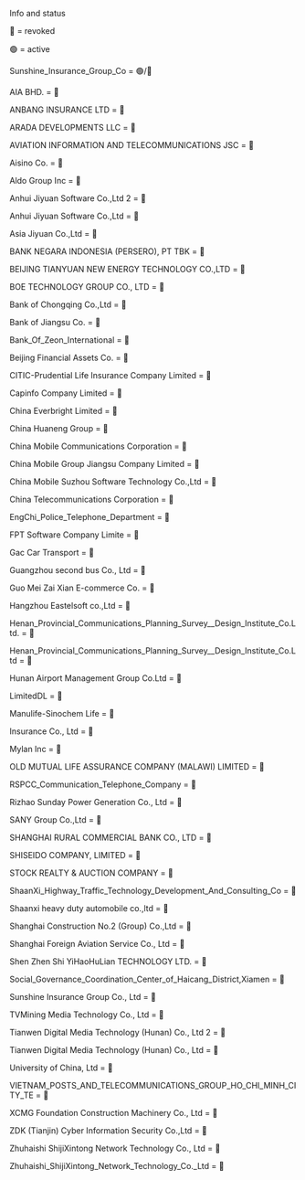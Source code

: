 Info and status

🔴 = revoked


🟢 = active 


Sunshine_Insurance_Group_Co = 🟢/🔴


AIA BHD. = 🔴


ANBANG INSURANCE LTD = 🔴


ARADA DEVELOPMENTS LLC = 🔴


AVIATION INFORMATION AND TELECOMMUNICATIONS JSC = 🔴


Aisino Co. = 🔴


Aldo Group Inc = 🔴


Anhui Jiyuan Software Co.,Ltd 2 = 🔴


Anhui Jiyuan Software Co.,Ltd = 🔴


Asia Jiyuan Co.,Ltd = 🔴


BANK NEGARA INDONESIA (PERSERO), PT TBK = 🔴


BEIJING TIANYUAN NEW ENERGY TECHNOLOGY CO.,LTD = 🔴


BOE TECHNOLOGY GROUP CO., LTD = 🔴


Bank of Chongqing Co.,Ltd = 🔴


Bank of Jiangsu Co. = 🔴


Bank_Of_Zeon_International = 🔴


Beijing Financial Assets Co. = 🔴


CITIC-Prudential Life Insurance Company Limited = 🔴


Capinfo Company Limited = 🔴


China Everbright Limited = 🔴


China Huaneng Group = 🔴


China Mobile Communications Corporation = 🔴


China Mobile Group Jiangsu Company Limited = 🔴


China Mobile Suzhou Software Technology Co.,Ltd = 🔴


China Telecommunications Corporation = 🔴


EngChi_Police_Telephone_Department = 🔴


FPT Software Company Limite = 🔴


Gac Car Transport = 🔴


Guangzhou second bus Co., Ltd = 🔴


Guo Mei Zai Xian E-commerce Co. = 🔴


Hangzhou Eastelsoft co.,Ltd = 🔴


Henan_Provincial_Communications_Planning_Survey__Design_Institute_Co.Ltd. = 🔴


Henan_Provincial_Communications_Planning_Survey__Design_Institute_Co.Ltd = 🔴


Hunan Airport Management Group Co.Ltd = 🔴


LimitedDL = 🔴


Manulife-Sinochem Life = 🔴


Insurance Co., Ltd = 🔴


Mylan Inc = 🔴


OLD MUTUAL LIFE ASSURANCE COMPANY (MALAWI) LIMITED = 🔴


RSPCC_Communication_Telephone_Company = 🔴


Rizhao Sunday Power Generation Co., Ltd = 🔴


SANY Group Co.,Ltd = 🔴


SHANGHAI RURAL COMMERCIAL BANK CO., LTD = 🔴


SHISEIDO COMPANY, LIMITED = 🔴


STOCK REALTY & AUCTION COMPANY = 🔴


ShaanXi_Highway_Traffic_Technology_Development_And_Consulting_Co = 🔴


Shaanxi heavy duty automobile co.,ltd = 🔴


Shanghai Construction No.2 (Group) Co.,Ltd = 🔴


Shanghai Foreign Aviation Service Co., Ltd = 🔴


Shen Zhen Shi YiHaoHuLian TECHNOLOGY LTD. = 🔴


Social_Governance_Coordination_Center_of_Haicang_District,Xiamen = 🔴


Sunshine Insurance Group Co., Ltd = 🔴


TVMining Media Technology Co., Ltd = 🔴


Tianwen Digital Media Technology (Hunan) Co., Ltd 2 = 🔴


Tianwen Digital Media Technology (Hunan) Co., Ltd = 🔴


University of China, Ltd = 🔴


VIETNAM_POSTS_AND_TELECOMMUNICATIONS_GROUP_HO_CHI_MINH_CITY_TE = 🔴


XCMG Foundation Construction Machinery Co., Ltd = 🔴


ZDK (Tianjin) Cyber Information Security Co.,Ltd = 🔴


Zhuhaishi ShijiXintong Network Technology Co., Ltd = 🔴


Zhuhaishi_ShijiXintong_Network_Technology_Co._Ltd = 🔴
